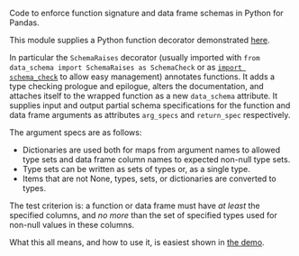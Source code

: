 

Code to enforce function signature and data frame schemas in Python for Pandas.

This module supplies a Python function decorator demonstrated [here](https://github.com/WinVector/data_algebra/blob/main/Examples/data_schema/schema_check.ipynb).

In particular the `SchemaRaises` decorator (usually imported with `from data_schema import SchemaRaises as SchemaCheck` or as [`import schema_check`](https://github.com/WinVector/data_algebra/blob/main/Examples/data_schema/schema_check.py) to allow easy management) annotates functions. It adds a type checking prologue and epilogue, alters the documentation, and attaches itself to the wrapped function as a new `data_schema` attribute. It supplies input and output partial schema specifications for the function and data frame arguments as attributes `arg_specs` and `return_spec` respectively.

The argument specs are as follows:

  * Dictionaries are used both for maps from argument names to allowed type sets and data frame column names to expected non-null type sets.
  * Type sets can be written as sets of types or, as a single type.
  * Items that are not None, types, sets, or dictionaries are converted to types.

The test criterion is: a function or data frame must have *at least* the specified columns, and *no more* than the set of specified types used for non-null values in these columns.

What this all means, and how to use it, is easiest shown in [the demo](https://github.com/WinVector/data_algebra/blob/main/Examples/data_schema/schema_check.ipynb).
